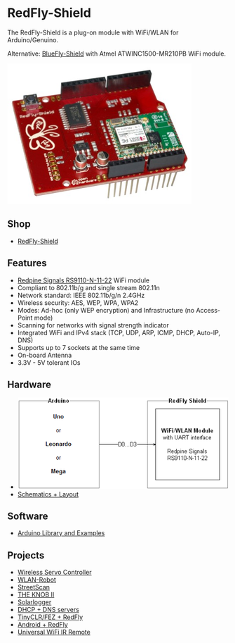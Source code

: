 # RedFly-Shield
The RedFly-Shield is a plug-on module with WiFi/WLAN for Arduino/Genuino.

Alternative: [BlueFly-Shield](https://github.com/watterott/BlueFly-Shield) with Atmel ATWINC1500-MR210PB WiFi module.

[![RedFly-Shield](https://github.com/watterott/RedFly-Shield/raw/master/hardware/RedFly-Shield_v13.jpg)](http://www.watterott.com/en/Arduino-RedFly-Shield)


## Shop
* [RedFly-Shield](http://www.watterott.com/en/Arduino-RedFly-Shield)


## Features
* [Redpine Signals RS9110-N-11-22](http://www.redpinesignals.com/Modules/Internet_of_Things/Connection_Family/RS-9110-N-11-22.php) WiFi module
* Compliant to 802.11b/g and single stream 802.11n
* Network standard: IEEE 802.11b/g/n 2.4GHz
* Wireless security: AES, WEP, WPA, WPA2
* Modes: Ad-hoc (only WEP encryption) and Infrastructure (no Access-Point mode)
* Scanning for networks with signal strength indicator
* Integrated WiFi and IPv4 stack (TCP, UDP, ARP, ICMP, DHCP, Auto-IP, DNS)
* Supports up to 7 sockets at the same time
* On-board Antenna
* 3.3V - 5V tolerant IOs


## Hardware
* ![RedFly-Shield hardware dia](https://github.com/watterott/RedFly-Shield/raw/master/hardware/hw_dia.png)
* [Schematics + Layout](https://github.com/watterott/RedFly-Shield/tree/master/hardware)


## Software
* [Arduino Library and Examples](https://github.com/watterott/Arduino-Libs)


## Projects
* [Wireless Servo Controller](http://www.mon-club-elec.fr/pmwiki_mon_club_elec/pmwiki.php?n=MAIN.ArduinoWifiServeurControleServox2PanTilt)
* [WLAN-Robot](http://www.matthiasrosenthal.de/blog/?p=272)
* [StreetScan](http://wiki.hacksaar.de/StreetScan)
* [THE KNOB II](http://www.ketzler.de/2012/09/the-knob-ii-hardware)
* [Solarlogger](http://cocoswelt.blogsport.de/2012/09/13/solarlogger-aus-einem-arduino)
* [DHCP + DNS servers](https://github.com/pkulchenko/DHCPLite/)
* [TinyCLR/FEZ + RedFly](https://www.ghielectronics.com/community/codeshare/entry/251)
* [Android + RedFly](http://android-arduino-redfly.npage.de)
* [Universal WiFi IR Remote](http://www.youtube.com/watch?v=DiDKT5V9gJE)
